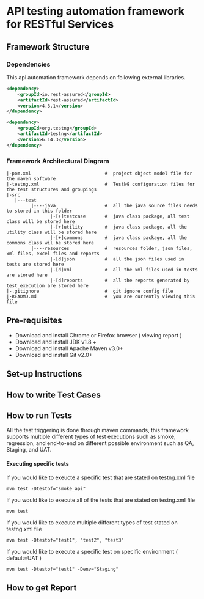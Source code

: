 # API testing automation framework for RESTful Services

## Framework Structure 
### Dependencies 
This api automation framework depends on following 
external libraries. 
```xml
<dependency>
    <groupId>io.rest-assured</groupId>
    <artifactId>rest-assured</artifactId>
    <version>4.3.1</version>
</dependency>

<dependency>
    <groupId>org.testng</groupId>
    <artifactId>testng</artifactId>
    <version>6.14.3</version>
</dependency>
```

### Framework Architectural Diagram
```
|-pom.xml                           #  project object model file for the maven software
|-testng.xml                        #  TestNG configuration files for the test structures and groupings 
|-src
   |---test
         |----java                  #  all the java source files needs to stored in this folder 
                |-[+]testcase       #  java class package, all test class will be stored here 
                |-[+]utility        #  java class package, all the utility class will be stored here 
                |-[+]commons        #  java class package, all the commons class wil be stored here 
         |----resources             #  resources folder, json files, xml files, excel files and reports 
                |-[d]json           #  all the json files used in tests are stored here 
                |-[d]xml            #  all the xml files used in tests are stored here 
                |-[d]reports        #  all the reports generated by test execution are stored here 
|-.gitignore                        #  git ignore config file 
|-READMD.md                         #  you are currently viewing this file 
```

## Pre-requisites
* Download and install Chrome or Firefox browser  ( viewing report )
* Download and install JDK v1.8 + 
* Download and install Apache Maven v3.0+
* Download and install Git v2.0+ 

## Set-up Instructions 

## How to write Test Cases 

## How to run Tests 
All the test triggering is done through maven commands, this framework supports multiple different types of 
test executions such as smoke, regression, and end-to-end on different possible environment such as QA, Staging, and 
UAT. 
#### Executing specific tests 
If you would like to exeucte a specific test that are stated on testng.xml file
```shell script
mvn test -Dtestof="smoke_api"
```

If you would like to execute all of the tests that are stated on testng.xml file 
```shell script
mvn test 
```

If you would like to execute multiple different types of test stated on testng.xml file 
```shell script
mvn test -Dtestof="test1", "test2", "test3"
```

If you would like to execute a specific test on specific environment ( default=UAT ) 
```shell script
mvn test -Dtestof="test1" -Denv="Staging"
```

## How to get Report 
